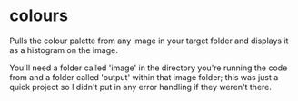 # colours
Pulls the colour palette from any image in your target folder and displays it as a histogram on the image.

You'll need a folder called 'image' in the directory you're running the code from and a folder called 'output' within that image folder; this was just a quick project so I didn't put in any error handling if they weren't there.
